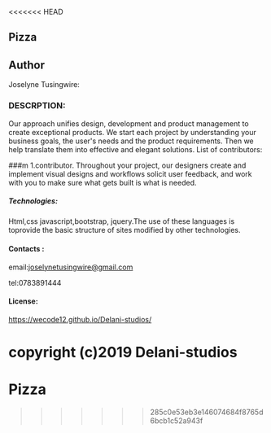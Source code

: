 <<<<<<< HEAD
##   Pizza
##   Author
Joselyne Tusingwire:

###   DESCRPTION:
Our approach unifies design, development and product management to create exceptional products. We start each project by understanding your business goals, the user's needs and the product requirements. Then we help translate them into effective and elegant solutions. List of contributors:

###m  1.contributor.
Throughout your project, our designers create and implement visual designs and workflows solicit user feedback, and work with you to make sure what gets built is what is needed.

#####   Technologies:
Html,css javascript,bootstrap, jquery.The use of these languages is toprovide the basic structure of sites modified by other technologies.

#### Contacts :
email:joselynetusingwire@gmail.com

tel:0783891444

####   License:
https://wecode12.github.io/Delani-studios/

copyright (c)2019 Delani-studios
=======
# Pizza
>>>>>>> 285c0e53eb3e146074684f8765d6bcb1c52a943f
